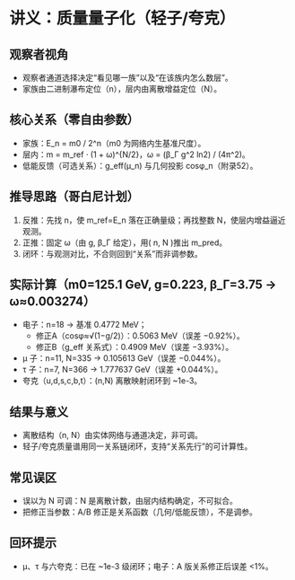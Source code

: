 # 讲义：质量量子化（轻子/夸克）

## 观察者视角
- 观察者通道选择决定“看见哪一族”以及“在该族内怎么数层”。
- 家族由二进制瀑布定位（n），层内由离散增益定位（N）。

## 核心关系（零自由参数）
- 家族：E_n = m0 / 2^n（m0 为网络内生基准尺度）。
- 层内：m = m_ref · (1 + ω)^{N/2}，ω = (β_Γ g^2 ln2) / (4π^2)。
- 低能反馈（可选关系）：g_eff(μ_n) 与几何投影 cosφ_n（附录52）。

## 推导思路（哥白尼计划）
1) 反推：先找 n，使 m_ref=E_n 落在正确量级；再找整数 N，使层内增益逼近观测。
2) 正推：固定 ω（由 g, β_Γ 给定），用( n, N )推出 m_pred。
3) 闭环：与观测对比，不合则回到“关系”而非调参数。

## 实际计算（m0=125.1 GeV, g=0.223, β_Γ=3.75 → ω≈0.003274）
- 电子：n=18 → 基准 0.4772 MeV；
  - 修正A（cosφ≈√(1−g/2)）：0.5063 MeV（误差 −0.92%）。
  - 修正B（g_eff 关系式）：0.4909 MeV（误差 −3.93%）。
- μ 子：n=11, N=335 → 0.105613 GeV（误差 −0.044%）。
- τ 子：n=7, N=366 → 1.777637 GeV（误差 +0.044%）。
- 夸克（u,d,s,c,b,t）：(n,N) 离散映射闭环到 ~1e-3。

## 结果与意义
- 离散结构（n, N）由实体网络与通道决定，非可调。
- 轻子/夸克质量谱用同一关系链闭环，支持“关系先行”的可计算性。

## 常见误区
- 误以为 N 可调：N 是离散计数，由层内结构确定，不可拟合。
- 把修正当参数：A/B 修正是关系函数（几何/低能反馈），不是调参。

## 回环提示
- μ、τ 与六夸克：已在 ~1e-3 级闭环；电子：A 版关系修正后误差 <1%。

